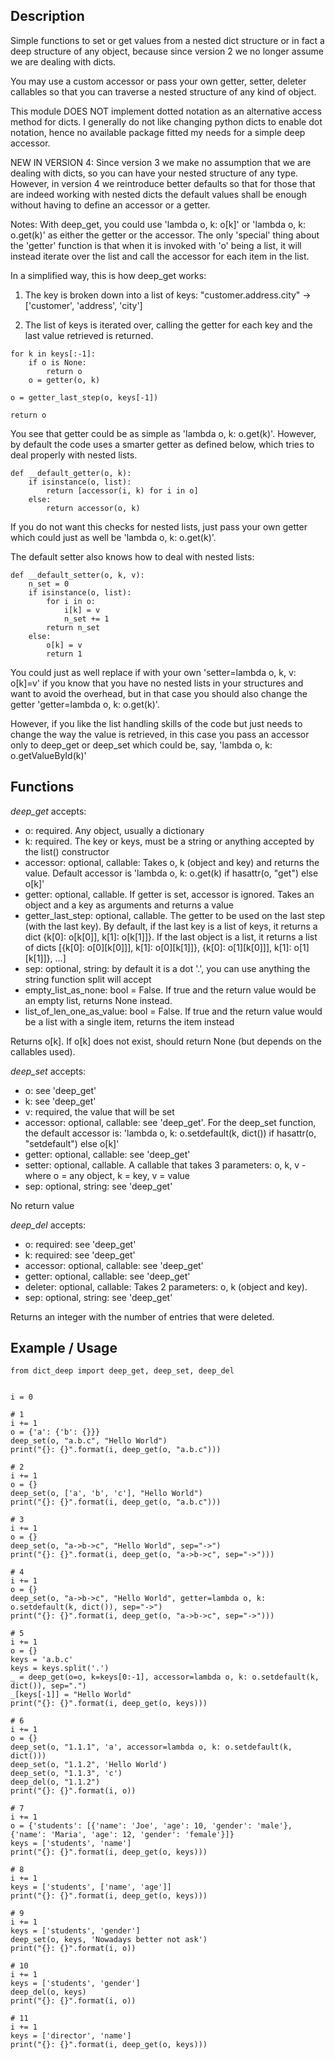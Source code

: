 ## Description

Simple functions to set or get values from a nested dict structure or in fact a deep structure of any object, because
since version 2 we no longer assume we are dealing with dicts.

You may use a custom accessor or pass your own getter, setter, deleter callables so that you can traverse a nested
structure of any kind of object.

This module DOES NOT implement dotted notation as an alternative access method for dicts.
I generally do not like changing python dicts to enable dot notation, hence no available
package fitted my needs for a simple deep accessor.

NEW IN VERSION 4:
Since version 3 we make no assumption that we are dealing with dicts, so you can have your nested
structure of any type. However, in version 4 we reintroduce better defaults so that for those that
are indeed working with nested dicts the default values shall be enough without having to define an
accessor or a getter.

Notes:
With deep_get, you could use 'lambda o, k: o[k]' or 'lambda o, k: o.get(k)' as either the getter or the accessor.
The only 'special' thing about the 'getter' function is that when it is invoked with 'o' being a list, it will instead
iterate over the list and call the accessor for each item in the list.

In a simplified way, this is how deep_get works:

1. The key is broken down into a list of keys: "customer.address.city" -> ['customer', 'address', 'city'] 

2. The list of keys is iterated over, calling the getter for each key and the last value retrieved is returned.
```
for k in keys[:-1]:
    if o is None:
        return o
    o = getter(o, k)

o = getter_last_step(o, keys[-1])

return o
```

You see that getter could be as simple as 'lambda o, k: o.get(k)'. However, by default the code uses a smarter getter as
defined below, which tries to deal properly with nested lists.

```
def __default_getter(o, k):
    if isinstance(o, list):
        return [accessor(i, k) for i in o]
    else:
        return accessor(o, k)
```

If you do not want this checks for nested lists, just pass your own getter which could just as well
be 'lambda o, k: o.get(k)'.

The default setter also knows how to deal with nested lists:
```
def __default_setter(o, k, v):
    n_set = 0
    if isinstance(o, list):
        for i in o:
            i[k] = v
            n_set += 1
        return n_set
    else:
        o[k] = v
        return 1
```
You could just as well replace if with your own 'setter=lambda o, k, v: o[k]=v' if you know that
you have no nested lists in your structures and want to avoid the overhead, but in that case you should
also change the getter 'getter=lambda o, k: o.get(k)'.

However, if you like the list handling skills of the code but just needs to change the way the value is retrieved,
in this case you pass an accessor only to deep_get or deep_set which could be, say, 'lambda o, k: o.getValueById(k)'


## Functions

*deep_get* accepts:
- o: required. Any object, usually a dictionary
- k: required. The key or keys, must be a string or anything accepted by the list() constructor
- accessor: optional, callable: Takes o, k (object and key) and returns the value. Default accessor is
  'lambda o, k: o.get(k) if hasattr(o, "get") else o[k]'
- getter: optional, callable. If getter is set, accessor is ignored. Takes an object and a key as arguments and returns
  a value
- getter_last_step: optional, callable. The getter to be used on the last step (with the last key). By default,
  if the last key is a list of keys, it returns a dict {k[0]: o[k[0]], k[1]: o[k[1]]}. If the last object is a list, it returns a list
  of dicts [{k[0]: o[0][k[0]]], k[1]: o[0][k[1]]}, {k[0]: o[1][k[0]]], k[1]: o[1][k[1]]}, ...]
- sep: optional, string: by default it is a dot '.', you can use anything the string function split will accept
- empty_list_as_none: bool = False. If true and the return value would be an empty list, returns None instead.
- list_of_len_one_as_value: bool = False. If true and the return value would be a list with a single item, returns the item instead

Returns o[k]. If o[k] does not exist, should return None (but depends on the callables used).


*deep_set* accepts:
- o: see 'deep_get'
- k: see 'deep_get'
- v: required, the value that will be set
- accessor: optional, callable: see 'deep_get'. For the deep_set function, the default accessor is:
  'lambda o, k: o.setdefault(k, dict()) if hasattr(o, "setdefault") else o[k]'
- getter: optional, callable: see 'deep_get'
- setter: optional, callable. A callable that takes 3 parameters: o, k, v - where o = any object, k = key, v = value
- sep: optional, string: see 'deep_get'

No return value


*deep_del* accepts:
- o: required: see 'deep_get'
- k: required: see 'deep_get'
- accessor: optional, callable: see 'deep_get'
- getter: optional, callable: see 'deep_get'
- deleter: optional, callable: Takes 2 parameters: o, k (object and key).
- sep: optional, string: see 'deep_get'

Returns an integer with the number of entries that were deleted.


## Example / Usage

```
from dict_deep import deep_get, deep_set, deep_del


i = 0

# 1
i += 1
o = {'a': {'b': {}}}
deep_set(o, "a.b.c", "Hello World")
print("{}: {}".format(i, deep_get(o, "a.b.c")))

# 2
i += 1
o = {}
deep_set(o, ['a', 'b', 'c'], "Hello World")
print("{}: {}".format(i, deep_get(o, "a.b.c")))

# 3
i += 1
o = {}
deep_set(o, "a->b->c", "Hello World", sep="->")
print("{}: {}".format(i, deep_get(o, "a->b->c", sep="->")))

# 4
i += 1
o = {}
deep_set(o, "a->b->c", "Hello World", getter=lambda o, k: o.setdefault(k, dict()), sep="->")
print("{}: {}".format(i, deep_get(o, "a->b->c", sep="->")))

# 5
i += 1
o = {}
keys = 'a.b.c'
keys = keys.split('.')
_ = deep_get(o=o, k=keys[0:-1], accessor=lambda o, k: o.setdefault(k, dict()), sep=".")
_[keys[-1]] = "Hello World"
print("{}: {}".format(i, deep_get(o, keys)))

# 6
i += 1
o = {}
deep_set(o, "1.1.1", 'a', accessor=lambda o, k: o.setdefault(k, dict()))
deep_set(o, "1.1.2", 'Hello World')
deep_set(o, "1.1.3", 'c')
deep_del(o, "1.1.2")
print("{}: {}".format(i, o))

# 7
i += 1
o = {'students': [{'name': 'Joe', 'age': 10, 'gender': 'male'}, {'name': 'Maria', 'age': 12, 'gender': 'female'}]}
keys = ['students', 'name']
print("{}: {}".format(i, deep_get(o, keys)))

# 8
i += 1
keys = ['students', ['name', 'age']]
print("{}: {}".format(i, deep_get(o, keys)))

# 9
i += 1
keys = ['students', 'gender']
deep_set(o, keys, 'Nowadays better not ask')
print("{}: {}".format(i, o))

# 10
i += 1
keys = ['students', 'gender']
deep_del(o, keys)
print("{}: {}".format(i, o))

# 11
i += 1
keys = ['director', 'name']
print("{}: {}".format(i, deep_get(o, keys)))
```
